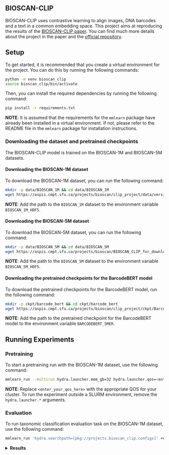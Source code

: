 ## BIOSCAN-CLIP
BIOSCAN-CLIP uses contrastive learning to align images, DNA barcodes and a text in a common embedding space. This project
aims at reproducing the results of the [BIOSCAN-CLIP paper](https://arxiv.org/pdf/2405.17537). You can find much more
details about the project in the paper and the [official repository](https://github.com/3dlg-hcvc/bioscan-clip).

## Setup
To get started, it is recommended that you create a virtual environment for the project. You can do this by running the
following commands:
```bash
python -m venv bioscan_clip
source bioscan_clip/bin/activate
```

Then, you can install the required dependencies by running the following command:
```bash
pip install -r requirements.txt
```
**NOTE**: It is assumed that the requirements for the `mmlearn` package have already been installed in a virtual environment.
If not, please refer to the README file in the `mmlearn` package for installation instructions.

### Downloading the dataset and pretrained checkpoints
The BIOSCAN-CLIP model is trained on the BIOSCAN-1M and BIOSCAN-5M datasets.

#### Downloading the BIOSCAN-1M dataset
To download the BIOSCAN-1M dataset, you can run the following command:
```bash
mkdir -p data/BIOSCAN_1M && cd data/BIOSCAN_1M
wget https://aspis.cmpt.sfu.ca/projects/bioscan/clip_project/data/version_0.2.1/BioScan_data_in_splits.hdf5
```
**NOTE**: Add the path to the `BIOSCAN_1M` dataset to the environment variable `BIOSCAN_1M_HDF5`.

#### Downloading the BIOSCAN-5M dataset
To download the BIOSCAN-5M dataset, you can run the following command:
```bash
mkdir -p data/BIOSCAN_5M && cd data/BIOSCAN_5M
wget https://aspis.cmpt.sfu.ca/projects/bioscan/BIOSCAN_CLIP_for_downloading/BIOSCAN_5M.hdf5
```
**NOTE**: Add the path to the `BIOSCAN_5M` dataset to the environment variable `BIOSCAN_5M_HDF5`.

#### Downloading the pretrained checkpoints for the BarcodeBERT model
To download the pretrained checkpoints for the BarcodeBERT model, run the following command:
```bash
mkdir -p ckpt/barcode_bert && cd ckpt/barcode_bert
wget https://aspis.cmpt.sfu.ca/projects/bioscan/clip_project/ckpt/BarcodeBERT/model_41.pth
```
**NOTE**: Add the path to the pretrained checkpoint for the BarcodeBERT model to the environment variable `BARCODEBERT_5MER`.


## Running Experiments
### Pretraining
To start a pretraining run with the BIOSCAN-1M dataset, use the following command:

```bash
mmlearn_run --multirun hydra.launcher.mem_gb=32 hydra.launcher.qos=<enter_your_qos_here> hydra.launcher.partition=a40 hydra.launcher.gres=gpu:2 hydra.launcher.cpus_per_task=8 hydra.launcher.tasks_per_node=2 hydra.launcher.nodes=1 hydra.launcher.stderr_to_stdout=true hydra.launcher.timeout_min=1440 '+hydra.launcher.additional_parameters={export: ALL}' 'hydra.searchpath=[pkg://projects.bioscan_clip.configs]' +experiment=bioscan_1m experiment_name=bioscan1m_rgb_text_dna_test
```
**NOTE**: Replace `<enter_your_qos_here>` with the appropriate QOS for your cluster. To run the experiment outside a SLURM
environment, remove the `hydra.launcher.*` arguments.

### Evaluation
To run taxonomic classification evaluation task on the BIOSCAN-1M dataset, use the following command:
```bash
mmlearn_run 'hydra.searchpath=[pkg://projects.bioscan_clip.configs]' +experiment=bioscan_1m experiment_name=bioscan1m_eval job_type=eval resume_from_checkpoint=<path_to_checkpoint> strict_loading=false trainer.devices=1
```

<details>
<summary><b>Results</b></summary>

We ran two different variations of the pretraining experiment. The first variation applies LoRA only to the query and value
embeddings. The second variation applies LoRA to both the query, key and value embeddings. For each variation, we ran the
experiment with 5 different random seeds (0, 42, 1337, 1 and 1234). The table below shows the results of the taxonomic
classification evaluation task on the BIOSCAN-1M dataset, comparing the original results from the paper with the average
results we obtained from our experiments.

| Taxonomy | Micro top-1 accuracy (Seen) | Micro top-1 accuracy (Unseen) | Macro top-1 accuracy (Seen) | Macro top-1 accuracy (Unseen) |
|---|---|---|---|---|
| Order | 98.7 / 99.3 / 99.4 | 97.6 / 98.3 / 98.3 | 98.3 / 94.6 / 92.6 | 58.8 / 58.8 / 68.3 / 69.1 |
| Family | 84.6 / 90.0 / 89.9 | 79.0 / 81.8 / 81.5 | 56.3 / 56.3 / 75.4 / 76.5 | 35.2 / 35.2 / 40.6 / 40.3 |
| Genus | 58.5 / 68.4 (+9.9) | 43.5 / 48.6 / 48.6 | 30.1 / 30.1 / 44.0 / 45.6 | 11.7 / 15.5 / 15.7 |
| Species | 42.0 / 49.1 / 50.1 | 30.1 / 28.7 / 28.2 | 17.4 / 17.4 / 27.8 / 29.5 | 3.9 / 3.9 / 5.1 / 5.2 |

There are 3 values for each metric in the table. The first value is the original result from the paper. The second value is the
average result we obtained from running the experiment with LoRA applied only to the query and value embeddings. The third value is
the average result we obtained from running the experiment with LoRA applied to both the query, key and value embeddings. The difference

</details>
